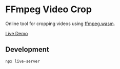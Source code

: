 # FFmpeg Video Crop

Online tool for cropping videos using
[ffmpeg.wasm](https://github.com/ffmpegwasm/ffmpeg.wasm).

[Live Demo](https://andersoncamargo.com.br/ffmpeg-video-crop/)

## Development

```bash
npx live-server
```
